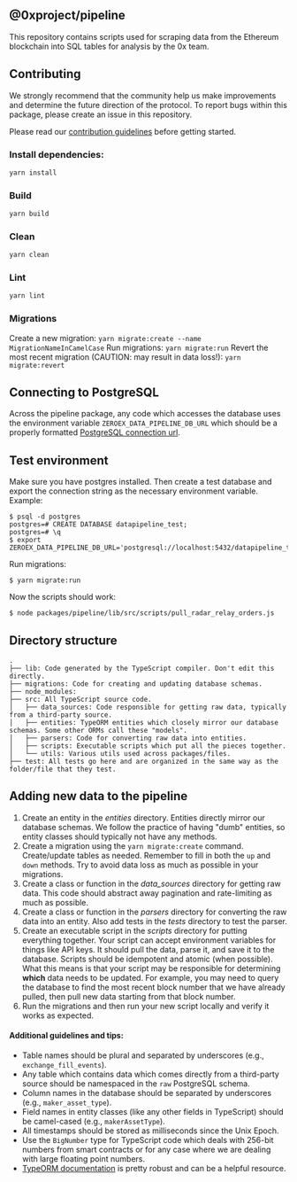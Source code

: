 ## @0xproject/pipeline

This repository contains scripts used for scraping data from the Ethereum blockchain into SQL tables for analysis by the 0x team.

## Contributing

We strongly recommend that the community help us make improvements and determine the future direction of the protocol. To report bugs within this package, please create an issue in this repository.

Please read our [contribution guidelines](../../CONTRIBUTING.md) before getting started.

### Install dependencies:

```bash
yarn install
```

### Build

```bash
yarn build
```

### Clean

```bash
yarn clean
```

### Lint

```bash
yarn lint
```

### Migrations

Create a new migration: `yarn migrate:create --name MigrationNameInCamelCase`
Run migrations: `yarn migrate:run`
Revert the most recent migration (CAUTION: may result in data loss!): `yarn migrate:revert`

## Connecting to PostgreSQL

Across the pipeline package, any code which accesses the database uses the
environment variable `ZEROEX_DATA_PIPELINE_DB_URL` which should be a properly
formatted
[PostgreSQL connection url](https://stackoverflow.com/questions/3582552/postgresql-connection-url).

## Test environment

Make sure you have postgres installed. Then create a test database and export the connection string as the necessary environment variable. Example:

```
$ psql -d postgres
postgres=# CREATE DATABASE datapipeline_test;
postgres=# \q
$ export ZEROEX_DATA_PIPELINE_DB_URL='postgresql://localhost:5432/datapipeline_test'
```

Run migrations:

```
$ yarn migrate:run
```

Now the scripts should work:

```
$ node packages/pipeline/lib/src/scripts/pull_radar_relay_orders.js
```

## Directory structure

```
.
├── lib: Code generated by the TypeScript compiler. Don't edit this directly.
├── migrations: Code for creating and updating database schemas.
├── node_modules:
├── src: All TypeScript source code.
│   ├── data_sources: Code responsible for getting raw data, typically from a third-party source.
│   ├── entities: TypeORM entities which closely mirror our database schemas. Some other ORMs call these "models".
│   ├── parsers: Code for converting raw data into entities.
│   ├── scripts: Executable scripts which put all the pieces together.
│   └── utils: Various utils used across packages/files.
├── test: All tests go here and are organized in the same way as the folder/file that they test.
```

## Adding new data to the pipeline

1.  Create an entity in the _entities_ directory. Entities directly mirror our
    database schemas. We follow the practice of having "dumb" entities, so
    entity classes should typically not have any methods.
2.  Create a migration using the `yarn migrate:create` command. Create/update
    tables as needed. Remember to fill in both the `up` and `down` methods. Try
    to avoid data loss as much as possible in your migrations.
3.  Create a class or function in the _data_sources_ directory for getting raw
    data. This code should abstract away pagination and rate-limiting as much as
    possible.
4.  Create a class or function in the _parsers_ directory for converting the raw
    data into an entity. Also add tests in the _tests_ directory to test the
    parser.
5.  Create an executable script in the _scripts_ directory for putting
    everything together. Your script can accept environment variables for things
    like API keys. It should pull the data, parse it, and save it to the
    database. Scripts should be idempotent and atomic (when possible). What this
    means is that your script may be responsible for determining **which** data
    needs to be updated. For example, you may need to query the database to find
    the most recent block number that we have already pulled, then pull new data
    starting from that block number.
6.  Run the migrations and then run your new script locally and verify it works
    as expected.

#### Additional guidelines and tips:

*   Table names should be plural and separated by underscores (e.g.,
    `exchange_fill_events`).
*   Any table which contains data which comes directly from a third-party source
    should be namespaced in the `raw` PostgreSQL schema.
*   Column names in the database should be separated by underscores (e.g.,
    `maker_asset_type`).
*   Field names in entity classes (like any other fields in TypeScript) should
    be camel-cased (e.g., `makerAssetType`).
*   All timestamps should be stored as milliseconds since the Unix Epoch.
*   Use the `BigNumber` type for TypeScript code which deals with 256-bit
    numbers from smart contracts or for any case where we are dealing with large
    floating point numbers.
*   [TypeORM documentation](http://typeorm.io/#/) is pretty robust and can be a
    helpful resource.
